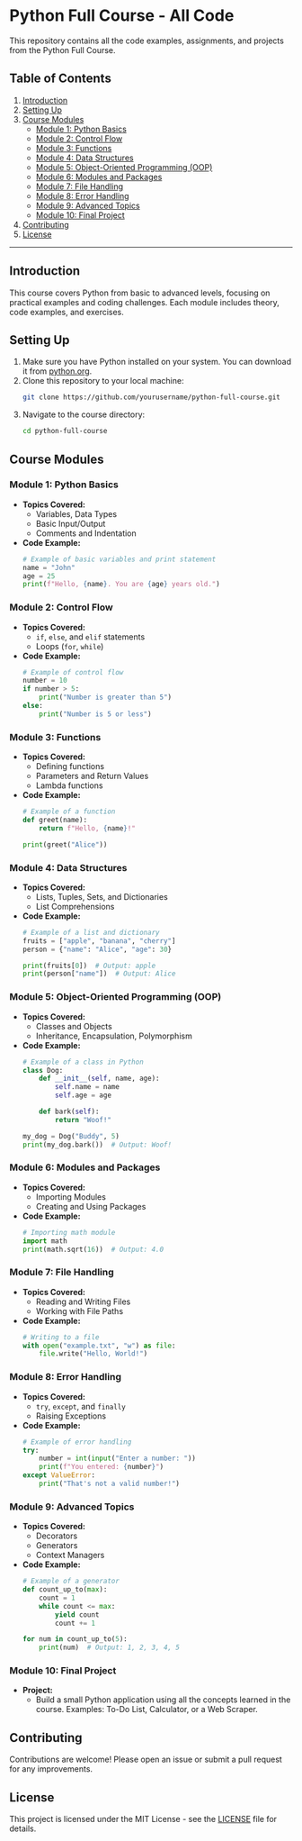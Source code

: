# Python Full Course - All Code

This repository contains all the code examples, assignments, and projects from the Python Full Course.

## Table of Contents

1. [Introduction](#introduction)
2. [Setting Up](#setting-up)
3. [Course Modules](#course-modules)
    - [Module 1: Python Basics](#module-1-python-basics)
    - [Module 2: Control Flow](#module-2-control-flow)
    - [Module 3: Functions](#module-3-functions)
    - [Module 4: Data Structures](#module-4-data-structures)
    - [Module 5: Object-Oriented Programming (OOP)](#module-5-object-oriented-programming-oop)
    - [Module 6: Modules and Packages](#module-6-modules-and-packages)
    - [Module 7: File Handling](#module-7-file-handling)
    - [Module 8: Error Handling](#module-8-error-handling)
    - [Module 9: Advanced Topics](#module-9-advanced-topics)
    - [Module 10: Final Project](#module-10-final-project)
4. [Contributing](#contributing)
5. [License](#license)

---

## Introduction

This course covers Python from basic to advanced levels, focusing on practical examples and coding challenges. Each module includes theory, code examples, and exercises.

## Setting Up

1. Make sure you have Python installed on your system. You can download it from [python.org](https://www.python.org/).
2. Clone this repository to your local machine:
    ```bash
    git clone https://github.com/yourusername/python-full-course.git
    ```
3. Navigate to the course directory:
    ```bash
    cd python-full-course
    ```

## Course Modules

### Module 1: Python Basics

- **Topics Covered:**
    - Variables, Data Types
    - Basic Input/Output
    - Comments and Indentation
- **Code Example:**
    ```python
    # Example of basic variables and print statement
    name = "John"
    age = 25
    print(f"Hello, {name}. You are {age} years old.")
    ```

### Module 2: Control Flow

- **Topics Covered:**
    - `if`, `else`, and `elif` statements
    - Loops (`for`, `while`)
- **Code Example:**
    ```python
    # Example of control flow
    number = 10
    if number > 5:
        print("Number is greater than 5")
    else:
        print("Number is 5 or less")
    ```

### Module 3: Functions

- **Topics Covered:**
    - Defining functions
    - Parameters and Return Values
    - Lambda functions
- **Code Example:**
    ```python
    # Example of a function
    def greet(name):
        return f"Hello, {name}!"

    print(greet("Alice"))
    ```

### Module 4: Data Structures

- **Topics Covered:**
    - Lists, Tuples, Sets, and Dictionaries
    - List Comprehensions
- **Code Example:**
    ```python
    # Example of a list and dictionary
    fruits = ["apple", "banana", "cherry"]
    person = {"name": "Alice", "age": 30}
    
    print(fruits[0])  # Output: apple
    print(person["name"])  # Output: Alice
    ```

### Module 5: Object-Oriented Programming (OOP)

- **Topics Covered:**
    - Classes and Objects
    - Inheritance, Encapsulation, Polymorphism
- **Code Example:**
    ```python
    # Example of a class in Python
    class Dog:
        def __init__(self, name, age):
            self.name = name
            self.age = age

        def bark(self):
            return "Woof!"

    my_dog = Dog("Buddy", 5)
    print(my_dog.bark())  # Output: Woof!
    ```

### Module 6: Modules and Packages

- **Topics Covered:**
    - Importing Modules
    - Creating and Using Packages
- **Code Example:**
    ```python
    # Importing math module
    import math
    print(math.sqrt(16))  # Output: 4.0
    ```

### Module 7: File Handling

- **Topics Covered:**
    - Reading and Writing Files
    - Working with File Paths
- **Code Example:**
    ```python
    # Writing to a file
    with open("example.txt", "w") as file:
        file.write("Hello, World!")
    ```

### Module 8: Error Handling

- **Topics Covered:**
    - `try`, `except`, and `finally`
    - Raising Exceptions
- **Code Example:**
    ```python
    # Example of error handling
    try:
        number = int(input("Enter a number: "))
        print(f"You entered: {number}")
    except ValueError:
        print("That's not a valid number!")
    ```

### Module 9: Advanced Topics

- **Topics Covered:**
    - Decorators
    - Generators
    - Context Managers
- **Code Example:**
    ```python
    # Example of a generator
    def count_up_to(max):
        count = 1
        while count <= max:
            yield count
            count += 1

    for num in count_up_to(5):
        print(num)  # Output: 1, 2, 3, 4, 5
    ```

### Module 10: Final Project

- **Project:** 
    - Build a small Python application using all the concepts learned in the course. Examples: To-Do List, Calculator, or a Web Scraper.

## Contributing

Contributions are welcome! Please open an issue or submit a pull request for any improvements.

## License

This project is licensed under the MIT License - see the [LICENSE](LICENSE) file for details.

